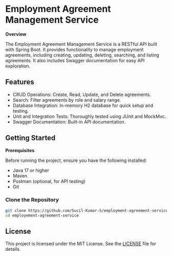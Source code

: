 # Employment Agreement Management Service

**Overview**

The Employment Agreement Management Service is a RESTful API built with Spring Boot. It provides functionality to manage employment agreements, including creating, updating, deleting, searching, and listing agreements. It also includes Swagger documentation for easy API exploration.


## Features
- CRUD Operations: Create, Read, Update, and Delete agreements.
- Search: Filter agreements by role and salary range.
- Database Integration: In-memory H2 database for quick setup and testing.
- Unit and Integration Tests: Thoroughly tested using JUnit and MockMvc.
- Swagger Documentation: Built-in API documentation.

## Getting Started
**Prerequisites**

Before running the project, ensure you have the following installed:
- Java 17 or higher
- Maven
- Postman (optional, for API testing)
- Git


### Clone the Repository
```bash
git clone https://github.com/Sucil-Kumar-S/employment-agreement-service.git
cd employement-agreement-service
```

## License

This project is licensed under the MIT License. See the [LICENSE](https://github.com/Sucil-Kumar-S/employment-agreement-service/blob/main/License.txt) file for details.
